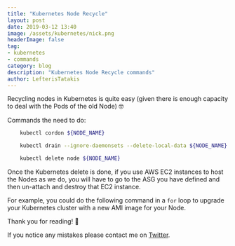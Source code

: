 ```yaml
---
title: "Kubernetes Node Recycle"
layout: post
date: 2019-03-12 13:40
image: /assets/kubernetes/nick.png
headerImage: false
tag:
- kubernetes
- commands
category: blog
description: "Kubernetes Node Recycle commands"
author: LefterisTatakis
---
```

Recycling nodes in Kubernetes is quite easy (given there is enough capacity to deal with the Pods of the old Node) 🤓

Commands the need to do:
```bash
    kubectl cordon ${NODE_NAME}
```
```bash
    kubectl drain --ignore-daemonsets --delete-local-data ${NODE_NAME}
```
```bash
    kubectl delete node ${NODE_NAME}
```
Once the Kubernetes delete is done, if you use AWS EC2 instances to host the Nodes as we do, you will have to go to the ASG you have defined and then un-attach and destroy that EC2 instance.

For example, you could do the following command in a `for` loop to upgrade your Kubernetes cluster with a new AMI image for your Node.

Thank you for reading! 👋

If you notice any mistakes please contact me on <a href="https://twitter.com/LTatakis"> Twitter</a>.

[1]: /assets/images/ml/MLinAnImage.png
[2]: /assets/images/ml/petclassification.png
[4]: /assets/images/ml/neural.png
[3]: /assets/images/ml/overviewOfMLProcess.png
